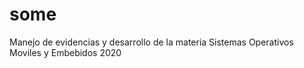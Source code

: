 # some
Manejo de evidencias y desarrollo de la materia Sistemas Operativos Moviles y Embebidos 2020

